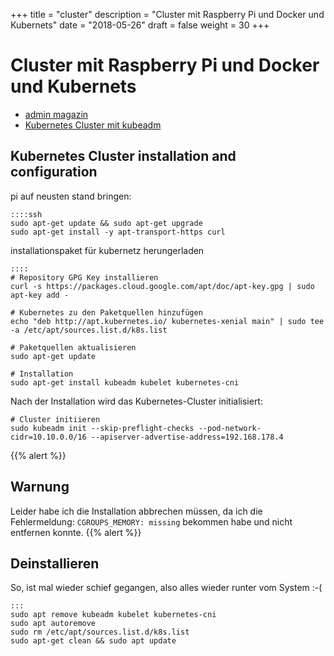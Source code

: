+++
title = "cluster"
description = "Cluster mit Raspberry Pi und Docker und Kubernets"
date = "2018-05-26"
draft = false
weight = 30
+++
# Cluster mit Raspberry Pi und Docker und Kubernets

* [admin magazin](http://www.admin-magazin.de/Das-Heft/2018/01/Cluster-mit-Raspberry-Pi-2 "Cluster mit Raspberry Pi")
* [Kubernetes Cluster mit kubeadm](https://gridscale.io/community/tutorials/kubernetes-cluster-mit-kubeadm/)

## Kubernetes Cluster installation and configuration 

pi auf neusten stand bringen:

    ::::ssh
    sudo apt-get update && sudo apt-get upgrade
    sudo apt-get install -y apt-transport-https curl


installationspaket für kubernetz herungerladen

    ::::
    # Repository GPG Key installieren
    curl -s https://packages.cloud.google.com/apt/doc/apt-key.gpg | sudo apt-key add -

    # Kubernetes zu den Paketquellen hinzufügen
    echo "deb http://apt.kubernetes.io/ kubernetes-xenial main" | sudo tee -a /etc/apt/sources.list.d/k8s.list

    # Paketquellen aktualisieren
    sudo apt-get update

    # Installation
    sudo apt-get install kubeadm kubelet kubernetes-cni

Nach der Installation wird das Kubernetes-Cluster initialisiert:

    # Cluster initiieren
    sudo kubeadm init --skip-preflight-checks --pod-network-cidr=10.10.0.0/16 --apiserver-advertise-address=192.168.178.4

{{% alert %}}

## Warnung

Leider habe ich die Installation abbrechen müssen, da ich die Fehlermeldung: `CGROUPS_MEMORY: missing` bekommen habe und nicht entfernen konnte.
{{% alert %}}

## Deinstallieren

So, ist mal wieder schief gegangen, also alles wieder runter vom System :-(

    :::
    sudo apt remove kubeadm kubelet kubernetes-cni
    sudo apt autoremove
    sudo rm /etc/apt/sources.list.d/k8s.list
    sudo apt-get clean && sudo apt update
